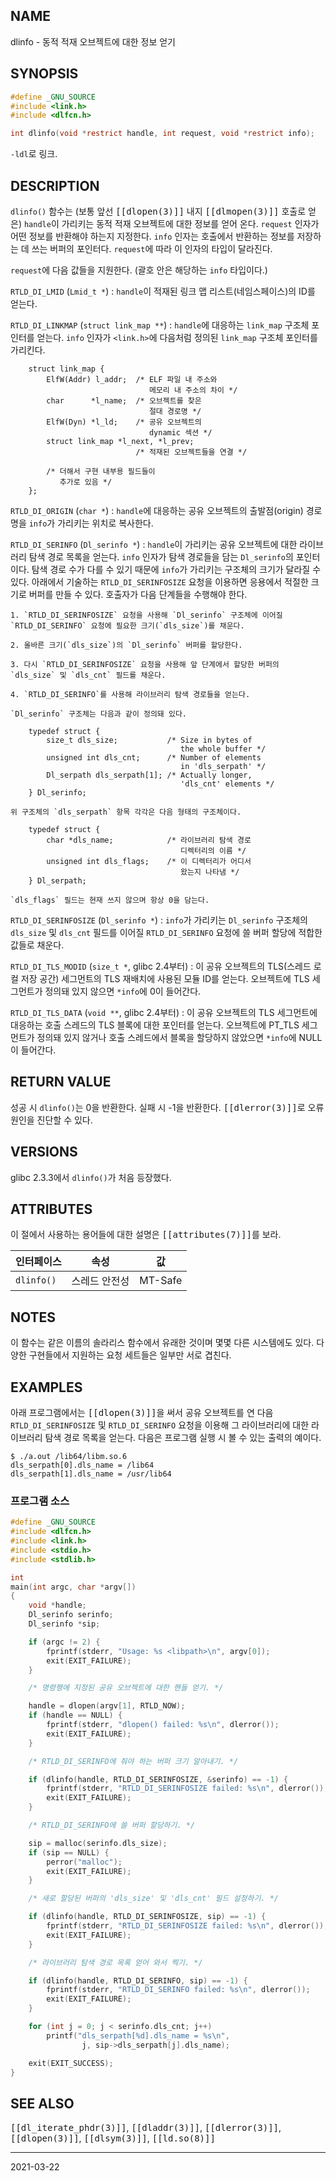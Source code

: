 ## NAME

dlinfo - 동적 적재 오브젝트에 대한 정보 얻기

## SYNOPSIS

```c
#define _GNU_SOURCE
#include <link.h>
#include <dlfcn.h>

int dlinfo(void *restrict handle, int request, void *restrict info);
```

`-ldl`로 링크.

## DESCRIPTION

`dlinfo()` 함수는 (보통 앞선 <tt>[[dlopen(3)]]</tt> 내지 <tt>[[dlmopen(3)]]</tt> 호출로 얻은) `handle`이 가리키는 동적 적재 오브젝트에 대한 정보를 얻어 온다. `request` 인자가 어떤 정보를 반환해야 하는지 지정한다. `info` 인자는 호출에서 반환하는 정보를 저장하는 데 쓰는 버퍼의 포인터다. `request`에 따라 이 인자의 타입이 달라진다.

`request`에 다음 값들을 지원한다. (괄호 안은 해당하는 `info` 타입이다.)

`RTLD_DI_LMID` (`Lmid_t *`)
:   `handle`이 적재된 링크 맵 리스트(네임스페이스)의 ID를 얻는다.

`RTLD_DI_LINKMAP` (`struct link_map **`)
:   `handle`에 대응하는 `link_map` 구조체 포인터를 얻는다. `info` 인자가 `<link.h>`에 다음처럼 정의된 `link_map` 구조체 포인터를 가리킨다.

        struct link_map {
            ElfW(Addr) l_addr;  /* ELF 파일 내 주소와
                                   메모리 내 주소의 차이 */
            char      *l_name;  /* 오브젝트를 찾은
                                   절대 경로명 */
            ElfW(Dyn) *l_ld;    /* 공유 오브젝트의
                                   dynamic 섹션 */
            struct link_map *l_next, *l_prev;
                                /* 적재된 오브젝트들을 연결 */

            /* 더해서 구현 내부용 필드들이
               추가로 있음 */
        };

`RTLD_DI_ORIGIN` (`char *`)
:   `handle`에 대응하는 공유 오브젝트의 출발점(origin) 경로명을 `info`가 가리키는 위치로 복사한다.

`RTLD_DI_SERINFO` (`Dl_serinfo *`)
:   `handle`이 가리키는 공유 오브젝트에 대한 라이브러리 탐색 경로 목록을 얻는다. `info` 인자가 탐색 경로들을 담는 `Dl_serinfo`의 포인터이다. 탐색 경로 수가 다를 수 있기 때문에 `info`가 가리키는 구조체의 크기가 달라질 수 있다. 아래에서 기술하는 `RTLD_DI_SERINFOSIZE` 요청을 이용하면 응용에서 적절한 크기로 버퍼를 만들 수 있다. 호출자가 다음 단계들을 수행해야 한다.

    1. `RTLD_DI_SERINFOSIZE` 요청을 사용해 `Dl_serinfo` 구조체에 이어질 `RTLD_DI_SERINFO` 요청에 필요한 크기(`dls_size`)를 채운다.

    2. 올바른 크기(`dls_size`)의 `Dl_serinfo` 버퍼를 할당한다.

    3. 다시 `RTLD_DI_SERINFOSIZE` 요청을 사용해 앞 단계에서 할당한 버퍼의 `dls_size` 및 `dls_cnt` 필드를 채운다.

    4. `RTLD_DI_SERINFO`를 사용해 라이브러리 탐색 경로들을 얻는다.

    `Dl_serinfo` 구조체는 다음과 같이 정의돼 있다.

        typedef struct {
            size_t dls_size;           /* Size in bytes of
                                          the whole buffer */
            unsigned int dls_cnt;      /* Number of elements
                                          in 'dls_serpath' */
            Dl_serpath dls_serpath[1]; /* Actually longer,
                                          'dls_cnt' elements */
        } Dl_serinfo;

    위 구조체의 `dls_serpath` 항목 각각은 다음 형태의 구조체이다.

        typedef struct {
            char *dls_name;            /* 라이브러리 탐색 경로
                                          디렉터리의 이름 */
            unsigned int dls_flags;    /* 이 디렉터리가 어디서
                                          왔는지 나타냄 */
        } Dl_serpath;

    `dls_flags` 필드는 현재 쓰지 않으며 항상 0을 담는다.

`RTLD_DI_SERINFOSIZE` (`Dl_serinfo *`)
:   `info`가 가리키는 `Dl_serinfo` 구조체의 `dls_size` 및 `dls_cnt` 필드를 이어질 `RTLD_DI_SERINFO` 요청에 쓸 버퍼 할당에 적합한 값들로 채운다.

`RTLD_DI_TLS_MODID` (`size_t *`, glibc 2.4부터)
:   이 공유 오브젝트의 TLS(스레드 로컬 저장 공간) 세그먼트의 TLS 재배치에 사용된 모듈 ID를 얻는다. 오브젝트에 TLS 세그먼트가 정의돼 있지 않으면 `*info`에 0이 들어간다.

`RTLD_DI_TLS_DATA` (`void **`, glibc 2.4부터)
:   이 공유 오브젝트의 TLS 세그먼트에 대응하는 호출 스레드의 TLS 블록에 대한 포인터를 얻는다. 오브젝트에 PT_TLS 세그먼트가 정의돼 있지 않거나 호출 스레드에서 블록을 할당하지 않았으면 `*info`에 NULL이 들어간다.

## RETURN VALUE

성공 시 `dlinfo()`는 0을 반환한다. 실패 시 -1을 반환한다. <tt>[[dlerror(3)]]</tt>로 오류 원인을 진단할 수 있다.

## VERSIONS

glibc 2.3.3에서 `dlinfo()`가 처음 등장했다.

## ATTRIBUTES

이 절에서 사용하는 용어들에 대한 설명은 <tt>[[attributes(7)]]</tt>를 보라.

| 인터페이스 | 속성 | 값 |
| --- | --- | --- |
| `dlinfo()` | 스레드 안전성 | MT-Safe |

## NOTES

이 함수는 같은 이름의 솔라리스 함수에서 유래한 것이며 몇몇 다른 시스템에도 있다. 다양한 구현들에서 지원하는 요청 세트들은 일부만 서로 겹친다.

## EXAMPLES

아래 프로그램에서는 <tt>[[dlopen(3)]]</tt>을 써서 공유 오브젝트를 연 다음 `RTLD_DI_SERINFOSIZE` 및 `RTLD_DI_SERINFO` 요청을 이용해 그 라이브러리에 대한 라이브러리 탐색 경로 목록을 얻는다. 다음은 프로그램 실행 시 볼 수 있는 출력의 예이다.

```text
$ ./a.out /lib64/libm.so.6
dls_serpath[0].dls_name = /lib64
dls_serpath[1].dls_name = /usr/lib64
```

### 프로그램 소스

```c
#define _GNU_SOURCE
#include <dlfcn.h>
#include <link.h>
#include <stdio.h>
#include <stdlib.h>

int
main(int argc, char *argv[])
{
    void *handle;
    Dl_serinfo serinfo;
    Dl_serinfo *sip;

    if (argc != 2) {
        fprintf(stderr, "Usage: %s <libpath>\n", argv[0]);
        exit(EXIT_FAILURE);
    }

    /* 명령행에 지정된 공유 오브젝트에 대한 핸들 얻기. */

    handle = dlopen(argv[1], RTLD_NOW);
    if (handle == NULL) {
        fprintf(stderr, "dlopen() failed: %s\n", dlerror());
        exit(EXIT_FAILURE);
    }

    /* RTLD_DI_SERINFO에 줘야 하는 버퍼 크기 알아내기. */

    if (dlinfo(handle, RTLD_DI_SERINFOSIZE, &serinfo) == -1) {
        fprintf(stderr, "RTLD_DI_SERINFOSIZE failed: %s\n", dlerror());
        exit(EXIT_FAILURE);
    }

    /* RTLD_DI_SERINFO에 쓸 버퍼 할당하기. */

    sip = malloc(serinfo.dls_size);
    if (sip == NULL) {
        perror("malloc");
        exit(EXIT_FAILURE);
    }

    /* 새로 할당된 버퍼의 'dls_size' 및 'dls_cnt' 필드 설정하기. */

    if (dlinfo(handle, RTLD_DI_SERINFOSIZE, sip) == -1) {
        fprintf(stderr, "RTLD_DI_SERINFOSIZE failed: %s\n", dlerror());
        exit(EXIT_FAILURE);
    }

    /* 라이브러리 탐색 경로 목록 얻어 와서 찍기. */

    if (dlinfo(handle, RTLD_DI_SERINFO, sip) == -1) {
        fprintf(stderr, "RTLD_DI_SERINFO failed: %s\n", dlerror());
        exit(EXIT_FAILURE);
    }

    for (int j = 0; j < serinfo.dls_cnt; j++)
        printf("dls_serpath[%d].dls_name = %s\n",
                j, sip->dls_serpath[j].dls_name);

    exit(EXIT_SUCCESS);
}
```

## SEE ALSO

<tt>[[dl_iterate_phdr(3)]]</tt>, <tt>[[dladdr(3)]]</tt>, <tt>[[dlerror(3)]]</tt>, <tt>[[dlopen(3)]]</tt>, <tt>[[dlsym(3)]]</tt>, <tt>[[ld.so(8)]]</tt>

----

2021-03-22
